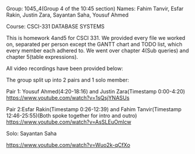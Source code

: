 Group: 1045_4(Group 4 of the 10:45 section) Names: Fahim Tanvir, Esfar Rakin, Justin Zara, Sayantan Saha, Yousuf Ahmed

Course: CSCI-331 DATABASE SYSTEMS

This is homework 4and5 for CSCI 331. We provided every file we worked on, separated per person except the GANTT chart and TODO list, which every member each adhered to. We went over chapter 4(Sub queries) and chapter 5(table expressions). 

All video recordings have been provided below:

The group split up into 2 pairs and 1 solo member:

Pair 1: Yousuf Ahmed(4:20-18:16) and Justin Zara(Timestamp 0:00-4:20)
https://www.youtube.com/watch?v=1sQsjYNASUs

Pair 2:Esfar Rakin(Timestamp 0:26-12:39) and Fahim Tanvir(Timestamp 12:46-25:55)(Both spoke together for intro and outro)
https://www.youtube.com/watch?v=AsSLEuOmIcw


Solo: Sayantan Saha

 https://www.youtube.com/watch?v=Wuo2k-qCfXo
